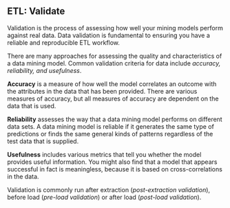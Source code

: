 ##  ETL: Validate

Validation is the process of assessing how well your mining models perform against real data. Data validation is fundamental to ensuring you have a reliable and reproducible ETL workflow.

There are many approaches for assessing the quality and characteristics of a data mining model. Common validation criteria for data include *accuracy, reliability, and usefulness*.

**Accuracy** is a measure of how well the model correlates an outcome with the attributes in the data that has been provided. There are various measures of accuracy, but all measures of accuracy are dependent on the data that is used.

**Reliability** assesses the way that a data mining model performs on different data sets. A data mining model is reliable if it generates the same type of predictions or finds the same general kinds of patterns regardless of the test data that is supplied.

**Usefulness** includes various metrics that tell you whether the model provides useful information. You might also find that a model that appears successful in fact is meaningless, because it is based on cross-correlations in the data.

Validation is commonly run after extraction (*post-extraction validation*), before load (*pre-load validation*) or after load (*post-load validation*).
